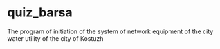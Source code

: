# quiz_barsa
The program of initiation of the system of network equipment of the city water utility of the city of Kostuzh
